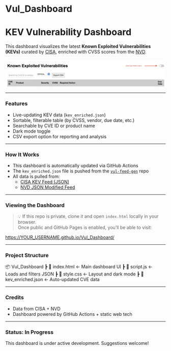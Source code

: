 # Vul_Dashboard
# KEV Vulnerability Dashboard

This dashboard visualizes the latest **Known Exploited Vulnerabilities (KEVs)** curated by [CISA](https://www.cisa.gov/known-exploited-vulnerabilities-catalog), enriched with CVSS scores from the [NVD](https://nvd.nist.gov/).

![Dashboard Preview](assets/images/dashscreen.jpg) <!-- optional: add a screenshot -->

---

###  Features

- Live-updating KEV data (`kev_enriched.json`)
- Sortable, filterable table (by CVSS, vendor, due date, etc.)
- Searchable by CVE ID or product name
- Dark mode toggle 
- CSV export option for reporting and analysis

---

###  How It Works

- This dashboard is automatically updated via GitHub Actions
- The `kev_enriched.json` file is pushed from the [`vul-feed-gen`](https://github.com/YOUR_USERNAME/vul-feed-gen) repo
- All data is pulled from:
  - [CISA KEV Feed (JSON)](https://www.cisa.gov/sites/default/files/feeds/known_exploited_vulnerabilities.json)
  - [NVD JSON Modified Feed](https://nvd.nist.gov/vuln/data-feeds)

---

###  Viewing the Dashboard

> 💡 If this repo is private, clone it and open `index.html` locally in your browser.  
> Once public and GitHub Pages is enabled, you’ll be able to visit:

https://YOUR_USERNAME.github.io/Vul_Dashboard/


---

###  Project Structure

📦 Vul_Dashboard ┣ 📄 index.html ← Main dashboard UI ┣ 📄 script.js ← Loads and filters JSON ┣ 📄 style.css ← Layout and dark mode ┣ 📄 kev_enriched.json ← Auto-updated CVE data


---

###  Credits

- Data from CISA + NVD
- Dashboard powered by GitHub Actions + static web tech

---

###  Status: In Progress

This dashboard is under active development. Suggestions welcome!
